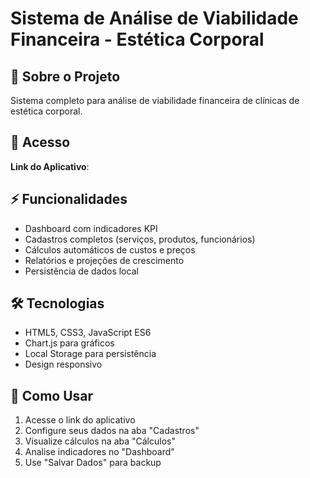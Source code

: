 # Sistema de Análise de Viabilidade Financeira - Estética Corporal

## 🎯 Sobre o Projeto
Sistema completo para análise de viabilidade financeira de clínicas de estética corporal.

## 🚀 Acesso
**Link do Aplicativo**: 

## ⚡ Funcionalidades
- Dashboard com indicadores KPI
- Cadastros completos (serviços, produtos, funcionários)
- Cálculos automáticos de custos e preços
- Relatórios e projeções de crescimento
- Persistência de dados local

## 🛠️ Tecnologias
- HTML5, CSS3, JavaScript ES6
- Chart.js para gráficos
- Local Storage para persistência
- Design responsivo

## 📱 Como Usar
1. Acesse o link do aplicativo
2. Configure seus dados na aba "Cadastros"
3. Visualize cálculos na aba "Cálculos"
4. Analise indicadores no "Dashboard"
5. Use "Salvar Dados" para backup
